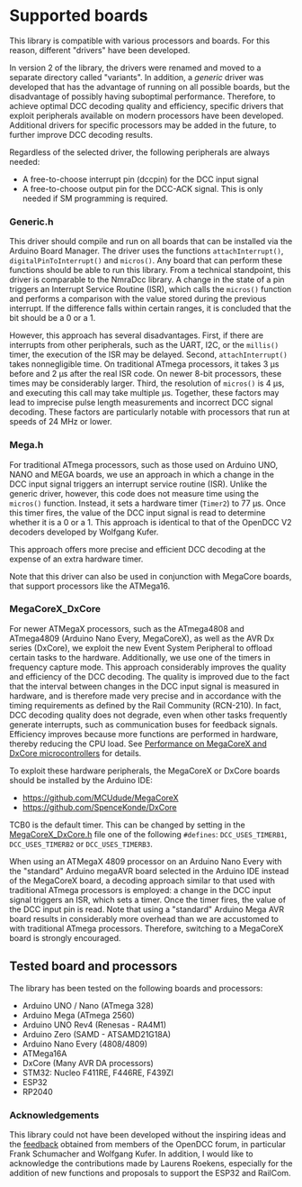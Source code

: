 # Supported boards #

This library is compatible with various processors and boards. For this reason, different "drivers" have been developed.

In version 2 of the library, the drivers were renamed and moved to a separate directory called "variants". In addition, a *generic* driver was developed that has the advantage of running on all possible boards, but the disadvantage of possibly having suboptimal performance. Therefore, to achieve optimal DCC decoding quality and efficiency, specific drivers that exploit peripherals available on modern processors have been developed. Additional drivers for specific processors may be added in the future, to further improve DCC decoding results.

Regardless of the selected driver, the following peripherals are always needed:
- A free-to-choose interrupt pin (dccpin) for the DCC input signal
- A free-to-choose output pin for the DCC-ACK signal. This is only needed if SM programming is required.

### Generic.h ###

This driver should compile and run on all boards that can be installed via the Arduino Board Manager. The driver uses the functions `attachInterrupt()`, `digitalPinToInterrupt()` and `micros()`. Any board that can perform these functions should be able to run this library.
From a technical standpoint, this driver is comparable to the NmraDcc library. A change in the state of a pin triggers an Interrupt Service Routine (ISR), which calls the `micros()` function and performs a comparison with the value stored during the previous interrupt. If the difference falls within certain ranges, it is concluded that the bit should be a 0 or a 1.

However, this approach has several disadvantages. First, if there are interrupts from other peripherals, such as the UART, I2C, or the `millis()` timer, the execution of the ISR may be delayed. Second, `attachInterrupt()` takes nonnegligible time. On traditional ATmega processors, it takes 3 µs before and 2 µs after the real ISR code. On newer 8-bit processors, these times may be considerably larger. Third, the resolution of `micros()` is 4 µs, and executing this call may take multiple µs. Together, these factors may lead to imprecise pulse length measurements and incorrect DCC signal decoding. These factors are particularly notable with processors that run at speeds of 24 MHz or lower.

### Mega.h ###

For traditional ATmega processors, such as those used on Arduino UNO, NANO and MEGA boards, we use an approach in which a change in the DCC input signal triggers an interrupt service routine (ISR). Unlike the generic driver, however, this code does not measure time using the `micros()` function. Instead, it sets a hardware timer (`Timer2`) to 77 µs. Once this timer fires, the value of the DCC input signal is read to determine whether it is a 0 or a 1. This approach is identical to that of the OpenDCC V2 decoders developed by Wolfgang Kufer.

This approach offers more precise and efficient DCC decoding at the expense of an extra hardware timer.

Note that this driver can also be used in conjunction with MegaCore boards, that support processors like the ATMega16.

### MegaCoreX_DxCore ###

For newer ATMegaX processors, such as the ATmega4808 and ATmega4809 (Arduino Nano Every, MegaCoreX), as well as the AVR Dx series (DxCore), we exploit the new Event System Peripheral to offload certain tasks to the hardware. Additionally, we use one of the timers in frequency capture mode. This approach considerably improves the quality and efficiency of the DCC decoding. The quality is improved due to the fact that the interval between changes in the DCC input signal is measured in hardware, and is therefore made very precise and in accordance with the timing requirements as defined by the Rail Community (RCN-210). In fact, DCC decoding quality does not degrade, even when other tasks frequently generate interrupts, such as communication buses for feedback signals. Efficiency improves because more functions are performed in hardware, thereby reducing the CPU load. See [Performance on MegaCoreX and DxCore microcontrollers](Performance_MegacoreX.md) for details.

To exploit these hardware peripherals, the MegaCoreX or DxCore boards should be installed by the Arduino IDE:
- https://github.com/MCUdude/MegaCoreX
- https://github.com/SpenceKonde/DxCore

TCB0 is the default timer. This can be changed by setting  in the [MegaCoreX_DxCore.h](../src/variants/MegaCoreX_DxCore.h) file one of the following `#defines`: `DCC_USES_TIMERB1`, `DCC_USES_TIMERB2` or `DCC_USES_TIMERB3`.

When using an ATMegaX 4809 processor on an Arduino Nano Every with the "standard" Arduino megaAVR board selected in the Arduino IDE instead of the MegaCoreX board, a decoding approach similar to that used with traditional ATmega processors is employed: a change in the DCC input signal triggers an ISR, which sets a timer. Once the timer fires, the value of the DCC input pin is read.
Note that using a "standard" Arduino Mega AVR board results in considerably more overhead than we are accustomed to with traditional ATmega processors. Therefore, switching to a MegaCoreX board is strongly encouraged.

## Tested board and processors ##
The library has been tested on the following boards and processors:
- Arduino UNO / Nano (ATmega 328)
- Arduino Mega  (ATmega 2560)
- Arduino UNO Rev4 (Renesas - RA4M1)
- Arduino Zero (SAMD - ATSAMD21G18A)
- Arduino Nano Every (4808/4809)
- ATMega16A
- DxCore (Many AVR DA processors)
- STM32: Nucleo F411RE, F446RE, F439ZI
- ESP32
- RP2040

### Acknowledgements ###
This library could not have been developed without the inspiring ideas and the [feedback](https://forum.opendcc.de/viewtopic.php?f=17&t=8141) obtained from members of the OpenDCC forum, in particular Frank Schumacher and Wolfgang Kufer.
In addition, I would like to acknowledge the contributions made by Laurens Roekens, especially for the addition of new functions and proposals to support the ESP32 and RailCom.  
